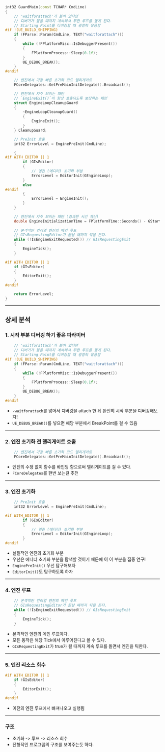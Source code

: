 ```cpp
int32 GuardMain(const TCHAR* CmdLine)
{
	// 'waitforattach'가 붙어 있다면
	// 디버거가 붙을 때까지 계속해서 무한 루프를 돌게 된다.
	// Starting Point를 디버깅할 때 굉장히 유용함
#if !(UE_BUILD_SHIPPING)
    if (FParse::Param(CmdLine, TEXT("waitforattach")))
    {
        while (!FPlatformMisc::IsDebuggerPresent())
        {
            FPlatformProcess::Sleep(0.1f);
        }
        UE_DEBUG_BREAK();
    }
#endif

	// 엔진에서 가장 빠른 초기화 코드 델리게이트
    FCoreDelegates::GetPreMainInitDelegate().Broadcast();

	// 엔진에서 자주 보이는 패턴
	// `EngineExit()`이 항상 호출되도록 보장하는 패턴
    struct EngineLoopCleanupGuard
    {
        ~EngineLoopCleanupGuard()
        {
            EngineExit();
        }
    } CleanupGuard;

	// PreInit 호출
    int32 ErrorLevel = EnginePreInit(CmdLine);

    {
#if WITH_EDITOR || 1
        if (GIsEditor)
        {
	        // 엔진 (에디터) 초기화 부분
            ErrorLevel = EditorInit(GEngineLoop);
        }
        else
#endif
        {
            ErrorLevel = EngineInit();
        }
    }

	// 엔진에서 자주 보이는 패턴 (경과한 시간 계산)
    double EngineInitializationTime = FPlatformTime::Seconds() - GStartTime;
    
    // 본격적인 언리얼 엔진의 메인 루프
    // GIsRequestingEditor가 끝날 때까지 틱을 돈다.
    while (!IsEngineExitRequested()) // GIsRequestingExit
    {
        EngineTick();
    }

#if WITH_EDITOR || 1
    if (GIsEditor)
    {
        EditorExit();
    }
#endif

    return ErrorLevel;
}
```
---


## 상세 분석
### 1. 시작 부분 디버깅 하기 좋은 파라미터
```cpp
	// 'waitforattach'가 붙어 있다면
	// 디버거가 붙을 때까지 계속해서 무한 루프를 돌게 된다.
	// Starting Point를 디버깅할 때 굉장히 유용함
#if !(UE_BUILD_SHIPPING)
    if (FParse::Param(CmdLine, TEXT("waitforattach")))
    {
        while (!FPlatformMisc::IsDebuggerPresent())
        {
            FPlatformProcess::Sleep(0.1f);
        }
        UE_DEBUG_BREAK();
    }
#endif
```
- `-waitforattach`를 넣어서 디버깅을 attach 한 뒤 완전히 시작 부분을 디버깅해보자!
- `UE_DEBUG_BREAK()`를 넣으면 해당 부분에서 BreakPoint를 걸 수 있음

---

### 2. 엔진 초기화 전 델리게이트 호출
```cpp
	// 엔진에서 가장 빠른 초기화 코드 델리게이트
    FCoreDelegates::GetPreMainInitDelegate().Broadcast();
```
- 엔진의 수정 없이 함수를 바인딩 함으로써 델리게이트를 걸 수 있다.
- `FCoreDelegates`를 한번 보는걸 추천
 
---

### 3. 엔진 초기화
```cpp
	// PreInit 호출
    int32 ErrorLevel = EnginePreInit(CmdLine);

#if WITH_EDITOR || 1
        if (GIsEditor)
        {
	        // 엔진 (에디터) 초기화 부분
            ErrorLevel = EditorInit(GEngineLoop);
        }
#endif
```
- 실질적인 엔진의 초기화 부분
- 우선은 에디터 초기화 부분을 탐색할 것이기 때문에 이 이 부분을 집중 연구! 
- `EnginePreInit()` 우선 탐구해보자
- `EditorInit()`도 탐구하도록 하자

---

### 4. 엔진 루프
```cpp
	// 본격적인 언리얼 엔진의 메인 루프
    // GIsRequestingEditor가 끝날 때까지 틱을 돈다.
    while (!IsEngineExitRequested()) // GIsRequestingExit
    {
        EngineTick();
    }
```
- 본격적인 엔진의 메인 루프이다.
- 모든 동작은 해당 Tick에서 이루어진다고 볼 수 있다.
- `GIsRequestingExit`가 true가 될 때까지 계속 루프를 돌면서 엔진을 틱한다.

---

### 5. 엔진 리소스 회수
```cpp
#if WITH_EDITOR || 1
    if (GIsEditor)
    {
        EditorExit();
    }
#endif
```
- 이전의 엔진 루프에서 빠져나오고 실행됨

---

### 구조

- 초기화 -> 루프 -> 리소스 회수
- 전형적인 프로그램의 구조를 보여주는듯 하다.
